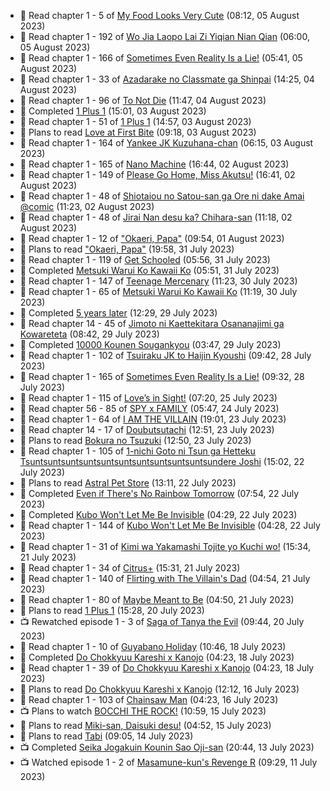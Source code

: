 <!-- ANILIST_ACTIVITY:start -->

-   📖 Read chapter 1 - 5 of [My Food Looks Very Cute](https://anilist.co/manga/129345) (08:12, 05 August 2023)
-   📖 Read chapter 1 - 192 of [Wo Jia Laopo Lai Zi Yiqian Nian Qian](https://anilist.co/manga/146267) (06:00, 05 August 2023)
-   📖 Read chapter 1 - 166 of [Sometimes Even Reality Is a Lie!](https://anilist.co/manga/113076) (05:41, 05 August 2023)
-   📖 Read chapter 1 - 33 of [Azadarake no Classmate ga Shinpai](https://anilist.co/manga/166117) (14:25, 04 August 2023)
-   📖 Read chapter 1 - 96 of [To Not Die](https://anilist.co/manga/136099) (11:47, 04 August 2023)
-   📖 Completed [1 Plus 1](https://anilist.co/manga/114592) (15:01, 03 August 2023)
-   📖 Read chapter 1 - 51 of [1 Plus 1](https://anilist.co/manga/114592) (14:57, 03 August 2023)
-   📖 Plans to read [Love at First Bite](https://anilist.co/manga/164448) (09:18, 03 August 2023)
-   📖 Read chapter 1 - 164 of [Yankee JK Kuzuhana-chan](https://anilist.co/manga/116822) (06:15, 03 August 2023)
-   📖 Read chapter 1 - 165 of [Nano Machine](https://anilist.co/manga/120980) (16:44, 02 August 2023)
-   📖 Read chapter 1 - 149 of [Please Go Home, Miss Akutsu!](https://anilist.co/manga/113501) (16:41, 02 August 2023)
-   📖 Read chapter 1 - 48 of [Shiotaiou no Satou-san ga Ore ni dake Amai @comic](https://anilist.co/manga/123130) (11:23, 02 August 2023)
-   📖 Read chapter 1 - 48 of [Jirai Nan desu ka? Chihara-san](https://anilist.co/manga/137714) (11:18, 02 August 2023)
-   📖 Read chapter 1 - 12 of ["Okaeri, Papa"](https://anilist.co/manga/154376) (09:54, 01 August 2023)
-   📖 Plans to read ["Okaeri, Papa"](https://anilist.co/manga/154376) (19:58, 31 July 2023)
-   📖 Read chapter 1 - 119 of [Get Schooled](https://anilist.co/manga/128521) (05:56, 31 July 2023)
-   📖 Completed [Metsuki Warui Ko Kawaii Ko](https://anilist.co/manga/143936) (05:51, 31 July 2023)
-   📖 Read chapter 1 - 147 of [Teenage Mercenary](https://anilist.co/manga/126297) (11:23, 30 July 2023)
-   📖 Read chapter 1 - 65 of [Metsuki Warui Ko Kawaii Ko](https://anilist.co/manga/143936) (11:19, 30 July 2023)
-   📖 Completed [5 years later](https://anilist.co/manga/125581) (12:29, 29 July 2023)
-   📖 Read chapter 14 - 45 of [Jimoto ni Kaettekitara Osananajimi ga Kowareteta](https://anilist.co/manga/150890) (08:42, 29 July 2023)
-   📖 Completed [10000 Kounen Sougankyou](https://anilist.co/manga/155112) (03:47, 29 July 2023)
-   📖 Read chapter 1 - 102 of [Tsuiraku JK to Haijin Kyoushi](https://anilist.co/manga/99737) (09:42, 28 July 2023)
-   📖 Read chapter 1 - 165 of [Sometimes Even Reality Is a Lie!](https://anilist.co/manga/113076) (09:32, 28 July 2023)
-   📖 Read chapter 1 - 115 of [Love’s in Sight!](https://anilist.co/manga/107445) (07:20, 25 July 2023)
-   📖 Read chapter 56 - 85 of [SPY x FAMILY](https://anilist.co/manga/108556) (05:47, 24 July 2023)
-   📖 Read chapter 1 - 64 of [I AM THE VILLAIN](https://anilist.co/manga/145498) (19:01, 23 July 2023)
-   📖 Read chapter 14 - 17 of [Doubutsutachi](https://anilist.co/manga/101984) (12:51, 23 July 2023)
-   📖 Plans to read [Bokura no Tsuzuki](https://anilist.co/manga/121364) (12:50, 23 July 2023)
-   📖 Read chapter 1 - 105 of [1-nichi Goto ni Tsun ga Hetteku Tsuntsuntsuntsuntsuntsuntsuntsuntsuntsuntsundere Joshi](https://anilist.co/manga/152855) (15:02, 22 July 2023)
-   📖 Plans to read [Astral Pet Store](https://anilist.co/manga/160143) (13:11, 22 July 2023)
-   📖 Completed [Even if There's No Rainbow Tomorrow](https://anilist.co/manga/130983) (07:54, 22 July 2023)
-   📖 Completed [Kubo Won't Let Me Be Invisible](https://anilist.co/manga/112981) (04:29, 22 July 2023)
-   📖 Read chapter 1 - 144 of [Kubo Won't Let Me Be Invisible](https://anilist.co/manga/112981) (04:28, 22 July 2023)
-   📖 Read chapter 1 - 31 of [Kimi wa Yakamashi Tojite yo Kuchi wo!](https://anilist.co/manga/149337) (15:34, 21 July 2023)
-   📖 Read chapter 1 - 34 of [Citrus+](https://anilist.co/manga/103884) (15:31, 21 July 2023)
-   📖 Read chapter 1 - 140 of [Flirting with The Villain's Dad](https://anilist.co/manga/117581) (04:54, 21 July 2023)
-   📖 Read chapter 1 - 80 of [Maybe Meant to Be](https://anilist.co/manga/146139) (04:50, 21 July 2023)
-   📖 Plans to read [1 Plus 1](https://anilist.co/manga/114592) (15:28, 20 July 2023)
-   📺 Rewatched episode 1 - 3 of [Saga of Tanya the Evil](https://anilist.co/anime/21613) (09:44, 20 July 2023)
-   📖 Read chapter 1 - 10 of [Guyabano Holiday](https://anilist.co/manga/105580) (10:46, 18 July 2023)
-   📖 Completed [Do Chokkyuu Kareshi x Kanojo](https://anilist.co/manga/107485) (04:23, 18 July 2023)
-   📖 Read chapter 1 - 39 of [Do Chokkyuu Kareshi x Kanojo](https://anilist.co/manga/107485) (04:23, 18 July 2023)
-   📖 Plans to read [Do Chokkyuu Kareshi x Kanojo](https://anilist.co/manga/107485) (12:12, 16 July 2023)
-   📖 Read chapter 1 - 103 of [Chainsaw Man](https://anilist.co/manga/105778) (04:23, 16 July 2023)
-   📺 Plans to watch [BOCCHI THE ROCK!](https://anilist.co/anime/130003) (10:59, 15 July 2023)
-   📖 Plans to read [Miki-san, Daisuki desu!](https://anilist.co/manga/118993) (04:52, 15 July 2023)
-   📖 Plans to read [Tabi](https://anilist.co/manga/146235) (09:05, 14 July 2023)
-   📺 Completed [Seika Jogakuin Kounin Sao Oji-san](https://anilist.co/anime/147578) (20:44, 13 July 2023)
-   📺 Watched episode 1 - 2 of [Masamune-kun's Revenge R](https://anilist.co/anime/146953) (09:29, 11 July 2023)

<!-- ANILIST_ACTIVITY:end -->
